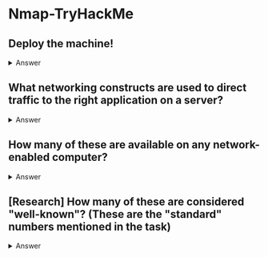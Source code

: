 # Nmap-TryHackMe

## Deploy the machine!
<details>
  <summary>Answer</summary>

  ```
   No Answer needed
  ```
</details>


## What networking constructs are used to direct traffic to the right application on a server?
<details>
  <summary>Answer</summary>

  ```
   Ports
  ```
</details>

## How many of these are available on any network-enabled computer?
<details>
  <summary>Answer</summary>

  ```
   65535
  ```
</details>

## [Research] How many of these are considered "well-known"? (These are the "standard" numbers mentioned in the task)
<details>
  <summary>Answer</summary>

  ```
   1024
  ```
</details>



